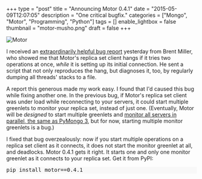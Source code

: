 +++
type = "post"
title = "Announcing Motor 0.4.1"
date = "2015-05-09T12:07:05"
description = "One critical bugfix."
categories = ["Mongo", "Motor", "Programming", "Python"]
tags = []
enable_lightbox = false
thumbnail = "motor-musho.png"
draft = false
+++

<p><img style="display:block; margin-left:auto; margin-right:auto;" src="motor-musho.png" alt="Motor" title="motor-musho.png" border="0" /></p>
<p>I received an <a href="https://jira.mongodb.org/browse/MOTOR-66">extraordinarily helpful bug report</a> yesterday from Brent Miller, who showed me that Motor's replica set client hangs if it tries two operations at once, <em>while</em> it is setting up its initial connection. He sent a script that not only reproduces the hang, but diagnoses it, too, by regularly dumping all threads' stacks to a file.</p>
<p>A report this generous made my work easy. I found that I'd caused this bug while fixing another one. In the previous bug, if Motor's replica set client was under load while reconnecting to your servers, it could start multiple greenlets to monitor your replica set, instead of just one. (Eventually, Motor will be <em>designed</em> to start multiple greenlets and <a href="/blog/announcing-pymongo-3/#replica-set-discovery-and-monitoring">monitor all servers in parallel, the same as PyMongo 3</a>, but for now, starting multiple monitor greenlets is a bug.)</p>
<p>I fixed that bug overzealously: now if you start multiple operations on a replica set client as it connects, it does not start the monitor greenlet at all, and deadlocks. Motor 0.4.1 gets it right. It starts one and only one monitor greenlet as it connects to your replica set. Get it from PyPI:</p>
<div class="codehilite" style="background: #f8f8f8"><pre style="line-height: 125%">pip install motor==0.4.1
</pre></div>
    